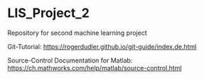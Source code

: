 # LIS_Project_2
Repository for second machine learning project

Git-Tutorial: https://rogerdudler.github.io/git-guide/index.de.html

Source-Control Documentation for Matlab: https://ch.mathworks.com/help/matlab/source-control.html
